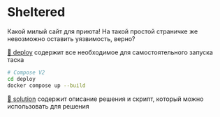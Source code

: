 # Sheltered

Какой милый сайт для приюта! На такой простой страничке же невозможно оставить уязвимость, верно?

[📁 deploy](deploy) содержит все необходимое для самостоятельного запуска таска
```bash
# Compose V2
cd deploy
docker compose up --build
```

[📁 solution](solution) содержит описание решения и скрипт, который можно использовать для решения